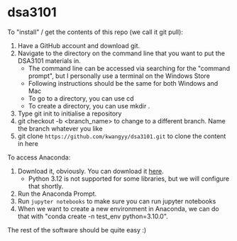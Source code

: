 # dsa3101

To "install" / get the contents of this repo (we call it git pull):
1. Have a GitHub account and download git.
2. Navigate to the directory on the command line that you want to put the DSA3101 materials in.
   - The command line can be accessed via searching for the "command prompt", but I personally use a terminal on the Windows Store
   - Following instructions should be the same for both Windows and Mac
   - To go to a directory, you can use cd
   - To create a directory, you can use mkdir <filename>.
4. Type git init to initialise a repository
5. git checkout -b <branch_name> to change to a different branch. Name the branch whatever you like
6. git clone `https://github.com/kwangyy/dsa3101.git` to clone the content in here

To access Anaconda:
1. Download it, obviously. You can download it [here](https://www.anaconda.com/download/success).
   - Python 3.12 is not supported for some libraries, but we will configure that shortly.
2. Run the Anaconda Prompt.
3. Run `jupyter notebooks` to make sure you can run jupyter notebooks
4. When we want to create a new environment in Anaconda, we can do that with "conda create -n test_env python=3.10.0".

The rest of the software should be quite easy :) 
